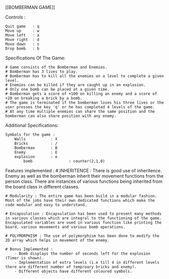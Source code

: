 [[BOMBERMAN GAME]]

Controls : 

	Quit game 	: q
	Move up		: w
	Move left	: a
	Move right	: d
	Move down	: s
	Drop bomb 	: b

Specifications Of The Game:
	
	# Game consists of the Bomberman and Enemies. 
	# Bomberman has 3 lives to play.
	# Bomberman has to kill all the enemies on a level to complete a given level.
	# Enemies can be killed if they are caught up in an explosion.
	# Only one bomb can be placed at a given time.
	# Bomberman gets a score of +100 on killing an enemy and a score of +20 on breaking a brick by a bomb.
	# The game is terminated if the bomberman loses his three lives or the user presses the key 'q' or he has completed 4 levels of the game.
	# At any time multiple enemies can share the same position and the bomberman can also share position with any enemy.

Additional Specifications:

	Symbols for the game :
		Walls 			: X
		Bricks 			: /
		Bomberman 		: B
		Enemy 			: E
		explosion 		: e
	    	bomb            	: counter(2,1,0)

Features implemented :
	# INHERITENCE : There is good use of inheritence. Enemy as well as the bomberman inherit their movement functions from the person class. There are instances of various functions being inherited from the board class in different classes.

	# Modularity : The entire game has been build in a modular fashion. Most of the jobs have their own dedicated functions which make the code modular and easy to understand.

	# Encapsulation : Encapsulation has been used to present many methods in various classes which are integral to the functioning of the game. Encapsulated variables are used in various function like printing the board, various movements and various bomb operations.

	# POLYMORPHISM : The use of polymorphism has been done to modify the 2D array which helps in movement of the enemy.

	# Bonus Implemented : 
		- Bomb displays the number of seconds left for the explosion (Timer is shown).
		- Implementation of extra levels (i.e till 4 in different levels there are different number of temproary bricks and enemy).
		- Different objects have different coloured symbols.
